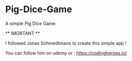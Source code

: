 # Pig-Dice-Game
A simple Pig Dice Game 

** IMORTANT ** 

I followed Jonas Schmedtmann to create this simple app !

You can follow him on udemy or : https://codingheroes.io/
